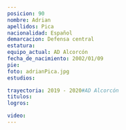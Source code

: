 ```yaml
---
posicion: 90
nombre: Adrian
apellidos: Pica
nacionalidad: Español
demarcacion: Defensa central
estatura:
equipo_actual: AD Alcorcón
fecha_de_nacimiento: 2002/01/09
pie:
foto: adrianPica.jpg
estudios:

trayectoria: 2019 - 2020#AD Alcorcón
titulos:
logros:

video:
---
```

